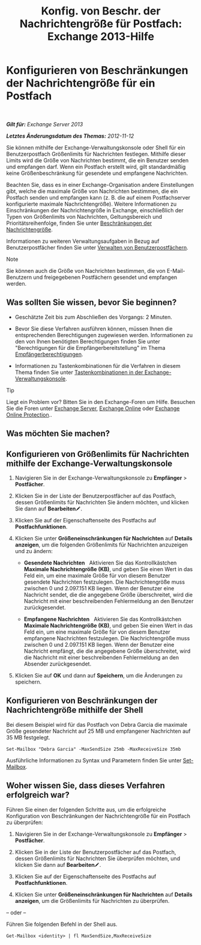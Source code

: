 ﻿---
title: 'Konfig. von Beschr. der Nachrichtengröße für Postfach: Exchange 2013-Hilfe'
TOCTitle: Konfigurieren von Beschränkungen der Nachrichtengröße für ein Postfach
ms:assetid: d1220685-14c0-4c4f-abb2-3920f3046212
ms:mtpsurl: https://technet.microsoft.com/de-de/library/Bb124708(v=EXCHG.150)
ms:contentKeyID: 50554913
ms.date: 04/24/2018
mtps_version: v=EXCHG.150
ms.translationtype: HT
---

# Konfigurieren von Beschränkungen der Nachrichtengröße für ein Postfach

 

_**Gilt für:** Exchange Server 2013_

_**Letztes Änderungsdatum des Themas:** 2012-11-12_

Sie können mithilfe der Exchange-Verwaltungskonsole oder Shell für ein Benutzerpostfach Größenlimits für Nachrichten festlegen. Mithilfe dieser Limits wird die Größe von Nachrichten bestimmt, die ein Benutzer senden und empfangen darf. Wenn ein Postfach erstellt wird, gilt standardmäßig keine Größenbeschränkung für gesendete und empfangene Nachrichten.

Beachten Sie, dass es in einer Exchange-Organisation andere Einstellungen gibt, welche die maximale Größe von Nachrichten bestimmen, die ein Postfach senden und empfangen kann (z. B. die auf einem Postfachserver konfigurierte maximale Nachrichtengröße). Weitere Informationen zu Einschränkungen der Nachrichtengröße in Exchange, einschließlich der Typen von Größenlimits von Nachrichten, Geltungsbereich und Prioritätsreihenfolge, finden Sie unter [Beschränkungen der Nachrichtengröße](message-size-limits-exchange-2013-help.md).

Informationen zu weiteren Verwaltungsaufgaben in Bezug auf Benutzerpostfächer finden Sie unter [Verwalten von Benutzerpostfächern](https://technet.microsoft.com/de-de/library/Bb123809(v=EXCHG.150)).


> [!NOTE]
> Sie können auch die Größe von Nachrichten bestimmen, die von E-Mail-Benutzern und freigegebenen Postfächern gesendet und empfangen werden.



## Was sollten Sie wissen, bevor Sie beginnen?

  - Geschätzte Zeit bis zum Abschließen des Vorgangs: 2 Minuten.

  - Bevor Sie diese Verfahren ausführen können, müssen Ihnen die entsprechenden Berechtigungen zugewiesen werden. Informationen zu den von Ihnen benötigten Berechtigungen finden Sie unter "Berechtigungen für die Empfängerbereitstellung" im Thema [Empfängerberechtigungen](recipients-permissions-exchange-2013-help.md).

  - Informationen zu Tastenkombinationen für die Verfahren in diesem Thema finden Sie unter [Tastenkombinationen in der Exchange-Verwaltungskonsole](keyboard-shortcuts-in-the-exchange-admin-center-exchange-online-protection-help.md).


> [!TIP]
> Liegt ein Problem vor? Bitten Sie in den Exchange-Foren um Hilfe. Besuchen Sie die Foren unter <A href="https://go.microsoft.com/fwlink/p/?linkid=60612">Exchange Server</A>, <A href="https://go.microsoft.com/fwlink/p/?linkid=267542">Exchange Online</A> oder <A href="https://go.microsoft.com/fwlink/p/?linkid=285351">Exchange Online Protection</A>..



## Was möchten Sie machen?

## Konfigurieren von Größenlimits für Nachrichten mithilfe der Exchange-Verwaltungskonsole

1.  Navigieren Sie in der Exchange-Verwaltungskonsole zu **Empfänger** \> **Postfächer**.

2.  Klicken Sie in der Liste der Benutzerpostfächer auf das Postfach, dessen Größenlimits für Nachrichten Sie ändern möchten, und klicken Sie dann auf **Bearbeiten**![Bearbeitungssymbol](images/Bb124582.6f53ccb2-1f13-4c02-bea0-30690e6ea71d(EXCHG.150).gif "Bearbeitungssymbol").

3.  Klicken Sie auf der Eigenschaftenseite des Postfachs auf **Postfachfunktionen**.

4.  Klicken Sie unter **Größeneinschränkungen für Nachrichten** auf **Details anzeigen**, um die folgenden Größenlimits für Nachrichten anzuzeigen und zu ändern:
    
      - **Gesendete Nachrichten**   Aktivieren Sie das Kontrollkästchen **Maximale Nachrichtengröße (KB)**, und geben Sie einen Wert in das Feld ein, um eine maximale Größe für von diesem Benutzer gesendete Nachrichten festzulegen. Die Nachrichtengröße muss zwischen 0 und 2.097.151 KB liegen. Wenn der Benutzer eine Nachricht sendet, die die angegebene Größe überschreitet, wird die Nachricht mit einer beschreibenden Fehlermeldung an den Benutzer zurückgesendet.
    
      - **Empfangene Nachrichten**   Aktivieren Sie das Kontrollkästchen **Maximale Nachrichtengröße (KB)**, und geben Sie einen Wert in das Feld ein, um eine maximale Größe für von diesem Benutzer empfangene Nachrichten festzulegen. Die Nachrichtengröße muss zwischen 0 und 2.097.151 KB liegen. Wenn der Benutzer eine Nachricht empfängt, die die angegebene Größe überschreitet, wird die Nachricht mit einer beschreibenden Fehlermeldung an den Absender zurückgesendet.

5.  Klicken Sie auf **OK** und dann auf **Speichern**, um die Änderungen zu speichern.

## Konfigurieren von Beschränkungen der Nachrichtengröße mithilfe der Shell

Bei diesem Beispiel wird für das Postfach von Debra Garcia die maximale Größe gesendeter Nachricht auf 25 MB und empfangener Nachrichten auf 35 MB festgelegt.

    Set-Mailbox "Debra Garcia" -MaxSendSize 25mb -MaxReceiveSize 35mb

Ausführliche Informationen zu Syntax und Parametern finden Sie unter [Set-Mailbox](https://technet.microsoft.com/de-de/library/bb123981\(v=exchg.150\)).

## Woher wissen Sie, dass dieses Verfahren erfolgreich war?

Führen Sie einen der folgenden Schritte aus, um die erfolgreiche Konfiguration von Beschränkungen der Nachrichtengröße für ein Postfach zu überprüfen:

1.  Navigieren Sie in der Exchange-Verwaltungskonsole zu **Empfänger** \> **Postfächer**.

2.  Klicken Sie in der Liste der Benutzerpostfächer auf das Postfach, dessen Größenlimits für Nachrichten Sie überprüfen möchten, und klicken Sie dann auf **Bearbeiten**![Bearbeitungssymbol](images/Bb124582.6f53ccb2-1f13-4c02-bea0-30690e6ea71d(EXCHG.150).gif "Bearbeitungssymbol").

3.  Klicken Sie auf der Eigenschaftenseite des Postfachs auf **Postfachfunktionen**.

4.  Klicken Sie unter **Größeneinschränkungen für Nachrichten** auf **Details anzeigen**, um die Größenlimits für Nachrichten zu überprüfen.

– oder –

Führen Sie folgenden Befehl in der Shell aus.

    Get-Mailbox <identity> | fl MaxSendSize,MaxReceiveSize

